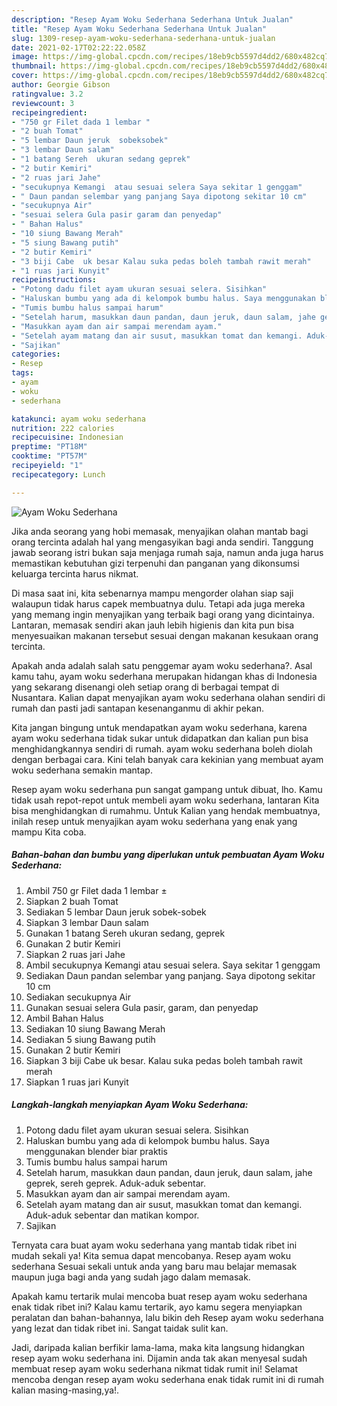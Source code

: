 ```yaml
---
description: "Resep Ayam Woku Sederhana Sederhana Untuk Jualan"
title: "Resep Ayam Woku Sederhana Sederhana Untuk Jualan"
slug: 1309-resep-ayam-woku-sederhana-sederhana-untuk-jualan
date: 2021-02-17T02:22:22.058Z
image: https://img-global.cpcdn.com/recipes/18eb9cb5597d4dd2/680x482cq70/ayam-woku-sederhana-foto-resep-utama.jpg
thumbnail: https://img-global.cpcdn.com/recipes/18eb9cb5597d4dd2/680x482cq70/ayam-woku-sederhana-foto-resep-utama.jpg
cover: https://img-global.cpcdn.com/recipes/18eb9cb5597d4dd2/680x482cq70/ayam-woku-sederhana-foto-resep-utama.jpg
author: Georgie Gibson
ratingvalue: 3.2
reviewcount: 3
recipeingredient:
- "750 gr Filet dada 1 lembar "
- "2 buah Tomat"
- "5 lembar Daun jeruk  sobeksobek"
- "3 lembar Daun salam"
- "1 batang Sereh  ukuran sedang geprek"
- "2 butir Kemiri"
- "2 ruas jari Jahe"
- "secukupnya Kemangi  atau sesuai selera Saya sekitar 1 genggam"
- " Daun pandan selembar yang panjang Saya dipotong sekitar 10 cm"
- "secukupnya Air"
- "sesuai selera Gula pasir garam dan penyedap"
- " Bahan Halus"
- "10 siung Bawang Merah"
- "5 siung Bawang putih"
- "2 butir Kemiri"
- "3 biji Cabe  uk besar Kalau suka pedas boleh tambah rawit merah"
- "1 ruas jari Kunyit"
recipeinstructions:
- "Potong dadu filet ayam ukuran sesuai selera. Sisihkan"
- "Haluskan bumbu yang ada di kelompok bumbu halus. Saya menggunakan blender biar praktis"
- "Tumis bumbu halus sampai harum"
- "Setelah harum, masukkan daun pandan, daun jeruk, daun salam, jahe geprek, sereh geprek. Aduk-aduk sebentar."
- "Masukkan ayam dan air sampai merendam ayam."
- "Setelah ayam matang dan air susut, masukkan tomat dan kemangi. Aduk-aduk sebentar dan matikan kompor."
- "Sajikan"
categories:
- Resep
tags:
- ayam
- woku
- sederhana

katakunci: ayam woku sederhana 
nutrition: 222 calories
recipecuisine: Indonesian
preptime: "PT18M"
cooktime: "PT57M"
recipeyield: "1"
recipecategory: Lunch

---
```



![Ayam Woku Sederhana](https://img-global.cpcdn.com/recipes/18eb9cb5597d4dd2/680x482cq70/ayam-woku-sederhana-foto-resep-utama.jpg)

Jika anda seorang yang hobi memasak, menyajikan olahan mantab bagi orang tercinta adalah hal yang mengasyikan bagi anda sendiri. Tanggung jawab seorang istri bukan saja menjaga rumah saja, namun anda juga harus memastikan kebutuhan gizi terpenuhi dan panganan yang dikonsumsi keluarga tercinta harus nikmat.

Di masa  saat ini, kita sebenarnya mampu mengorder olahan siap saji walaupun tidak harus capek membuatnya dulu. Tetapi ada juga mereka yang memang ingin menyajikan yang terbaik bagi orang yang dicintainya. Lantaran, memasak sendiri akan jauh lebih higienis dan kita pun bisa menyesuaikan makanan tersebut sesuai dengan makanan kesukaan orang tercinta. 



Apakah anda adalah salah satu penggemar ayam woku sederhana?. Asal kamu tahu, ayam woku sederhana merupakan hidangan khas di Indonesia yang sekarang disenangi oleh setiap orang di berbagai tempat di Nusantara. Kalian dapat menyajikan ayam woku sederhana olahan sendiri di rumah dan pasti jadi santapan kesenanganmu di akhir pekan.

Kita jangan bingung untuk mendapatkan ayam woku sederhana, karena ayam woku sederhana tidak sukar untuk didapatkan dan kalian pun bisa menghidangkannya sendiri di rumah. ayam woku sederhana boleh diolah dengan berbagai cara. Kini telah banyak cara kekinian yang membuat ayam woku sederhana semakin mantap.

Resep ayam woku sederhana pun sangat gampang untuk dibuat, lho. Kamu tidak usah repot-repot untuk membeli ayam woku sederhana, lantaran Kita bisa menghidangkan di rumahmu. Untuk Kalian yang hendak membuatnya, inilah resep untuk menyajikan ayam woku sederhana yang enak yang mampu Kita coba.

<!--inarticleads1-->

##### Bahan-bahan dan bumbu yang diperlukan untuk pembuatan Ayam Woku Sederhana:

1. Ambil 750 gr Filet dada 1 lembar ±
1. Siapkan 2 buah Tomat
1. Sediakan 5 lembar Daun jeruk  sobek-sobek
1. Siapkan 3 lembar Daun salam
1. Gunakan 1 batang Sereh  ukuran sedang, geprek
1. Gunakan 2 butir Kemiri
1. Siapkan 2 ruas jari Jahe
1. Ambil secukupnya Kemangi  atau sesuai selera. Saya sekitar 1 genggam
1. Sediakan  Daun pandan selembar yang panjang. Saya dipotong sekitar 10 cm
1. Sediakan secukupnya Air
1. Gunakan sesuai selera Gula pasir, garam, dan penyedap
1. Ambil  Bahan Halus
1. Sediakan 10 siung Bawang Merah
1. Sediakan 5 siung Bawang putih
1. Gunakan 2 butir Kemiri
1. Siapkan 3 biji Cabe  uk besar. Kalau suka pedas boleh tambah rawit merah
1. Siapkan 1 ruas jari Kunyit




<!--inarticleads2-->

##### Langkah-langkah menyiapkan Ayam Woku Sederhana:

1. Potong dadu filet ayam ukuran sesuai selera. Sisihkan
1. Haluskan bumbu yang ada di kelompok bumbu halus. Saya menggunakan blender biar praktis
1. Tumis bumbu halus sampai harum
1. Setelah harum, masukkan daun pandan, daun jeruk, daun salam, jahe geprek, sereh geprek. Aduk-aduk sebentar.
1. Masukkan ayam dan air sampai merendam ayam.
1. Setelah ayam matang dan air susut, masukkan tomat dan kemangi. Aduk-aduk sebentar dan matikan kompor.
1. Sajikan




Ternyata cara buat ayam woku sederhana yang mantab tidak ribet ini mudah sekali ya! Kita semua dapat mencobanya. Resep ayam woku sederhana Sesuai sekali untuk anda yang baru mau belajar memasak maupun juga bagi anda yang sudah jago dalam memasak.

Apakah kamu tertarik mulai mencoba buat resep ayam woku sederhana enak tidak ribet ini? Kalau kamu tertarik, ayo kamu segera menyiapkan peralatan dan bahan-bahannya, lalu bikin deh Resep ayam woku sederhana yang lezat dan tidak ribet ini. Sangat taidak sulit kan. 

Jadi, daripada kalian berfikir lama-lama, maka kita langsung hidangkan resep ayam woku sederhana ini. Dijamin anda tak akan menyesal sudah membuat resep ayam woku sederhana nikmat tidak rumit ini! Selamat mencoba dengan resep ayam woku sederhana enak tidak rumit ini di rumah kalian masing-masing,ya!.

